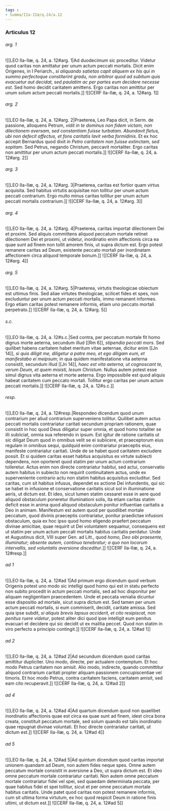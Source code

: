 ```yaml
---
tags : 
- Summa/IIa-IIæ/q.24/a.12
---
```


### Articulus 12

###### arg. 1
![[LEO IIa-IIæ, q. 24, a. 12#arg. 1|Ad duodecimum sic proceditur. Videtur quod caritas non amittatur per unum actum peccati mortalis. Dicit enim Origenes, in I Periarch., *si aliquando satietas capit aliquem ex his qui in summo perfectoque constiterint gradu, non arbitror quod ad subitum quis evacuetur aut decidat, sed paulatim ac per partes eum decidere necesse est*. Sed homo decidit caritatem amittens. Ergo caritas non amittitur per unum solum actum peccati mortalis.]]
![[CERF IIa-IIæ, q. 24, a. 12#arg. 1]]

###### arg. 2
![[LEO IIa-IIæ, q. 24, a. 12#arg. 2|Praeterea, Leo Papa dicit, in Serm. de passione, alloquens Petrum, *vidit in te dominus non fidem victam, non dilectionem aversam, sed constantiam fuisse turbatam. Abundavit fletus, ubi non defecit affectus, et fons caritatis lavit verba formidinis*. Et ex hoc accepit Bernardus quod dixit *in Petro caritatem non fuisse extinctam, sed sopitam*. Sed Petrus, negando Christum, peccavit mortaliter. Ergo caritas non amittitur per unum actum peccati mortalis.]]
![[CERF IIa-IIæ, q. 24, a. 12#arg. 2]]

###### arg. 3
![[LEO IIa-IIæ, q. 24, a. 12#arg. 3|Praeterea, caritas est fortior quam virtus acquisita. Sed habitus virtutis acquisitae non tollitur per unum actum peccati contrarium. Ergo multo minus caritas tollitur per unum actum peccati mortalis contrarium.]]
![[CERF IIa-IIæ, q. 24, a. 12#arg. 3]]

###### arg. 4
![[LEO IIa-IIæ, q. 24, a. 12#arg. 4|Praeterea, caritas importat dilectionem Dei et proximi. Sed aliquis committens aliquod peccatum mortale retinet dilectionem Dei et proximi, ut videtur, inordinatio enim affectionis circa ea quae sunt ad finem non tollit amorem finis, ut supra dictum est. Ergo potest remanere caritas ad Deum, existente peccato mortali per inordinatam affectionem circa aliquod temporale bonum.]]
![[CERF IIa-IIæ, q. 24, a. 12#arg. 4]]

###### arg. 5
![[LEO IIa-IIæ, q. 24, a. 12#arg. 5|Praeterea, virtutis theologicae obiectum est ultimus finis. Sed aliae virtutes theologicae, scilicet fides et spes, non excluduntur per unum actum peccati mortalis, immo remanent informes. Ergo etiam caritas potest remanere informis, etiam uno peccato mortali perpetrato.]]
![[CERF IIa-IIæ, q. 24, a. 12#arg. 5]]

###### s.c.
![[LEO IIa-IIæ, q. 24, a. 12#s.c.|Sed contra, per peccatum mortale fit homo dignus morte aeterna, secundum illud [[Rm 6]], *stipendia peccati mors*. Sed quilibet habens caritatem habet meritum vitae aeternae, dicitur enim [[Jn 14]], *si quis diligit me, diligetur a patre meo, et ego diligam eum, et manifestabo ei meipsum*; in qua quidem manifestatione vita aeterna consistit, secundum illud [[Jn 14]], *haec est vita aeterna, ut cognoscant te, verum Deum, et quem misisti, Iesum Christum*. Nullus autem potest esse simul dignus vita aeterna et morte aeterna. Ergo impossibile est quod aliquis habeat caritatem cum peccato mortali. Tollitur ergo caritas per unum actum peccati mortalis.]]
![[CERF IIa-IIæ, q. 24, a. 12#s.c.]]

###### resp.
![[LEO IIa-IIæ, q. 24, a. 12#resp.|Respondeo dicendum quod unum contrarium per aliud contrarium superveniens tollitur. Quilibet autem actus peccati mortalis contrariatur caritati secundum propriam rationem, quae consistit in hoc quod Deus diligatur super omnia, et quod homo totaliter se illi subiiciat, omnia sua referendo in ipsum. Est igitur de ratione caritatis ut sic diligat Deum quod in omnibus velit se ei subiicere, et praeceptorum eius regulam in omnibus sequi, quidquid enim contrariatur praeceptis eius, manifeste contrariatur caritati. Unde de se habet quod caritatem excludere possit. Et si quidem caritas esset habitus acquisitus ex virtute subiecti dependens, non oporteret quod statim per unum actum contrarium tolleretur. Actus enim non directe contrariatur habitui, sed actui, conservatio autem habitus in subiecto non requirit continuitatem actus, unde ex superveniente contrario actu non statim habitus acquisitus excluditur. Sed caritas, cum sit habitus infusus, dependet ex actione Dei infundentis, qui sic se habet in infusione et conservatione caritatis sicut sol in illuminatione aeris, ut dictum est. Et ideo, sicut lumen statim cessaret esse in aere quod aliquod obstaculum poneretur illuminationi solis, ita etiam caritas statim deficit esse in anima quod aliquod obstaculum ponitur influentiae caritatis a Deo in animam. Manifestum est autem quod per quodlibet mortale peccatum, quod divinis praeceptis contrariatur, ponitur praedictae infusioni obstaculum, quia ex hoc ipso quod homo eligendo praefert peccatum divinae amicitiae, quae requirit ut Dei voluntatem sequamur, consequens est ut statim per unum actum peccati mortalis habitus caritatis perdatur. Unde et Augustinus dicit, VIII super Gen. ad Litt., quod *homo, Deo sibi praesente, illuminatur; absente autem, continuo tenebratur; a quo non locorum intervallis, sed voluntatis aversione disceditur*.]]
![[CERF IIa-IIæ, q. 24, a. 12#resp.]]

###### ad 1
![[LEO IIa-IIæ, q. 24, a. 12#ad 1|Ad primum ergo dicendum quod verbum Origenis potest uno modo sic intelligi quod homo qui est in statu perfecto non subito procedit in actum peccati mortalis, sed ad hoc disponitur per aliquam negligentiam praecedentem. Unde et peccata venialia dicuntur esse dispositio ad mortale, sicut supra dictum est. Sed tamen per unum actum peccati mortalis, si eum commiserit, decidit, caritate amissa. Sed quia ipse subdit, *si aliquis brevis lapsus acciderit, et cito resipiscat, non penitus ruere videtur*, potest aliter dici quod ipse intelligit eum penitus evacuari et decidere qui sic decidit ut ex malitia peccet. Quod non statim in viro perfecto a principio contingit.]]
![[CERF IIa-IIæ, q. 24, a. 12#ad 1]]

###### ad 2
![[LEO IIa-IIæ, q. 24, a. 12#ad 2|Ad secundum dicendum quod caritas amittitur dupliciter. Uno modo, directe, per actualem contemptum. Et hoc modo Petrus caritatem non amisit. Alio modo, indirecte, quando committitur aliquod contrarium caritati propter aliquam passionem concupiscentiae vel timoris. Et hoc modo Petrus, contra caritatem faciens, caritatem amisit, sed eam cito recuperavit.]]
![[CERF IIa-IIæ, q. 24, a. 12#ad 2]]

###### ad 4
![[LEO IIa-IIæ, q. 24, a. 12#ad 4|Ad quartum dicendum quod non quaelibet inordinatio affectionis quae est circa ea quae sunt ad finem, idest circa bona creata, constituit peccatum mortale, sed solum quando est talis inordinatio quae repugnat divinae voluntati. Et hoc directe contrariatur caritati, ut dictum est.]]
![[CERF IIa-IIæ, q. 24, a. 12#ad 4]]

###### ad 5
![[LEO IIa-IIæ, q. 24, a. 12#ad 5|Ad quintum dicendum quod caritas importat unionem quandam ad Deum, non autem fides neque spes. Omne autem peccatum mortale consistit in aversione a Deo, ut supra dictum est. Et ideo omne peccatum mortale contrariatur caritati. Non autem omne peccatum mortale contrariatur fidei vel spei, sed quaedam determinata peccata, per quae habitus fidei et spei tollitur, sicut et per omne peccatum mortale habitus caritatis. Unde patet quod caritas non potest remanere informis, cum sit ultima forma virtutum, ex hoc quod respicit Deum in ratione finis ultimi, ut dictum est.]]
![[CERF IIa-IIæ, q. 24, a. 12#ad 5]]

